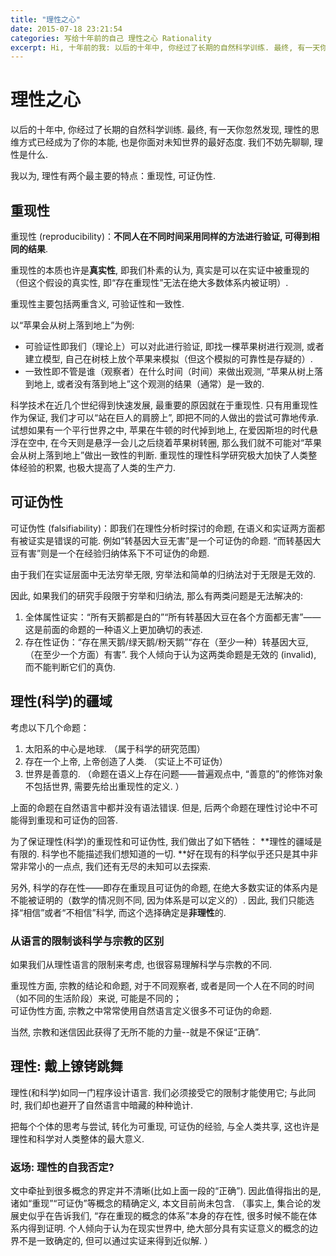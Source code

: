 ```yaml
---
title: "理性之心"
date: 2015-07-18 23:21:54
categories: 写给十年前的自己 理性之心 Rationality
excerpt: Hi, 十年前的我: 以后的十年中, 你经过了长期的自然科学训练. 最终, 有一天你忽然发现, 理性的思维方式已经成为了你的本能, 也是你面对未知世界的最好态度. 我们不妨先聊聊, 理性是什么.
---
```



# 理性之心

以后的十年中, 你经过了长期的自然科学训练. 最终, 有一天你忽然发现, 理性的思维方式已经成为了你的本能, 也是你面对未知世界的最好态度. 我们不妨先聊聊, 理性是什么.

我以为, 理性有两个最主要的特点：重现性, 可证伪性. 

## 重现性

重现性 (reproducibility)：**不同人在不同时间采用同样的方法进行验证, 可得到相同的结果**. 

重现性的本质也许是**真实性**, 即我们朴素的认为, 真实是可以在实证中被重现的（但这个假设的真实性, 即“存在重现性”无法在绝大多数体系内被证明）. 

重现性主要包括两重含义, 可验证性和一致性. 

以“苹果会从树上落到地上”为例:   
- 可验证性即我们（理论上）可以对此进行验证, 即找一棵苹果树进行观测, 或者建立模型, 自己在树枝上放个苹果来模拟（但这个模拟的可靠性是存疑的）. 
- 一致性即不管是谁（观察者）在什么时间（时间）来做出观测, “苹果从树上落到地上, 或者没有落到地上”这个观测的结果（通常）是一致的. 

科学技术在近几个世纪得到快速发展, 最重要的原因就在于重现性. 只有用重现性作为保证, 我们才可以“站在巨人的肩膀上”, 即把不同的人做出的尝试可靠地传承. 试想如果有一个平行世界之中, 苹果在牛顿的时代掉到地上, 在爱因斯坦的时代悬浮在空中, 在今天则是悬浮一会儿之后绕着苹果树转圈, 那么我们就不可能对“苹果会从树上落到地上”做出一致性的判断. 重现性的理性科学研究极大加快了人类整体经验的积累, 也极大提高了人类的生产力.

## 可证伪性
可证伪性 (falsifiability)：即我们在理性分析时探讨的命题, 在语义和实证两方面都有被证实是错误的可能. 
例如“转基因大豆无害”是一个可证伪的命题. “而转基因大豆有害”则是一个在经验归纳体系下不可证伪的命题. 

由于我们在实证层面中无法穷举无限, 穷举法和简单的归纳法对于无限是无效的. 

因此, 如果我们的研究手段限于穷举和归纳法, 那么有两类问题是无法解决的:
1. 全体属性证实：“所有天鹅都是白的”“所有转基因大豆在各个方面都无害”——这是前面的命题的一种语义上更加确切的表述. 
2. 存在性证伪：“存在黑天鹅/绿天鹅/粉天鹅”“存在（至少一种）转基因大豆, （在至少一个方面）有害”. 
我个人倾向于认为这两类命题是无效的 (invalid), 而不能判断它们的真伪. 

## 理性(科学)的疆域
考虑以下几个命题：  
1. 太阳系的中心是地球. （属于科学的研究范围）  
2. 存在一个上帝, 上帝创造了人类. （实证上不可证伪）  
3. 世界是善意的. （命题在语义上存在问题——普遍观点中, “善意的”的修饰对象不包括世界, 需要先给出重现性的定义. ）

上面的命题在自然语言中都并没有语法错误. 但是, 后两个命题在理性讨论中不可能得到重现和可证伪的回答.

为了保证理性(科学)的重现性和可证伪性, 我们做出了如下牺牲：
**理性的疆域是有限的. 科学也不能描述我们想知道的一切. **好在现有的科学似乎还只是其中非常非常小的一点点, 我们还有无尽的未知可以去探索. 

另外, 科学的存在性——即存在重现且可证伪的命题, 在绝大多数实证的体系内是不能被证明的（数学的情况则不同, 因为体系是可以定义的）. 因此, 我们只能选择“相信”或者“不相信”科学, 而这个选择确定是**非理性**的. 

### 从语言的限制谈科学与宗教的区别 
如果我们从理性语言的限制来考虑, 也很容易理解科学与宗教的不同.

重现性方面, 宗教的结论和命题, 对于不同观察者, 或者是同一个人在不同的时间（如不同的生活阶段）来说, 可能是不同的；   
可证伪性方面, 宗教之中常常使用自然语言定义很多不可证伪的命题. 

当然, 宗教和迷信因此获得了无所不能的力量--就是不保证“正确”. 

## 理性: 戴上镣铐跳舞
理性(和科学)如同一门程序设计语言. 我们必须接受它的限制才能使用它; 与此同时, 我们却也避开了自然语言中暗藏的种种诡计. 

把每个个体的思考与尝试, 转化为可重现, 可证伪的经验, 与全人类共享, 这也许是理性和科学对人类整体的最大意义.

### 返场: 理性的自我否定?
文中牵扯到很多概念的界定并不清晰(比如上面一段的“正确”). 因此值得指出的是, 诸如“重现”“可证伪”等概念的精确定义, 本文目前尚未包含. 
（事实上, 集合论的发展史似乎在告诉我们, “存在重现的概念的体系”本身的存在性, 很多时候不能在体系内得到证明. 个人倾向于认为在现实世界中, 绝大部分具有实证意义的概念的边界不是一致确定的, 但可以通过实证来得到近似解. ）

